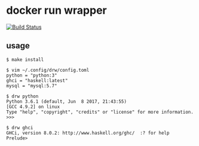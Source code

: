 # docker run wrapper
[![Build Status](https://travis-ci.org/m3y/docker-run-wrapper.svg?branch=master)](https://travis-ci.org/m3y/docker-run-wrapper)

## usage
```
$ make install
```

```
$ vim ~/.config/drw/config.toml
python = "python:3"
ghci = "haskell:latest"
mysql = "mysql:5.7"
```

```
$ drw python
Python 3.6.1 (default, Jun  8 2017, 21:43:55)
[GCC 4.9.2] on linux
Type "help", "copyright", "credits" or "license" for more information.
>>>
```

```
$ drw ghci
GHCi, version 8.0.2: http://www.haskell.org/ghc/  :? for help
Prelude>
```
